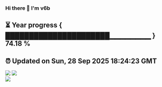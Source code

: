 ### Hi there 👋  I'm v6b  
⏳ Year progress { ██████████████████████▁▁▁▁▁▁▁▁ } 74.18 %
---
⏰ Updated on Sun, 28 Sep 2025 18:24:23 GMT
---
![](https://github-readme-stats.vercel.app/api?username=v6b&bg_color=30,e96443,904e95&title_color=fff&text_color=fff&layout=compact)
![](https://github-readme-stats.vercel.app/api/top-langs/?username=v6b&layout=compact&bg_color=30,e96443,904e95&title_color=fff&text_color=fff)  
![](https://gcore.jsdelivr.net/gh/v6b/v6b@main/assets/github-contribution-grid-snake.svg)

